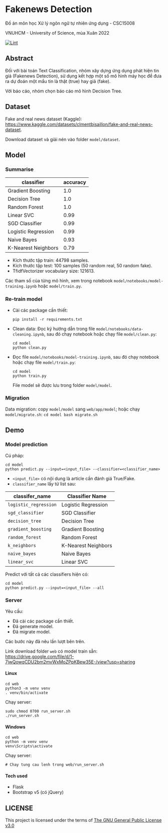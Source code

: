 # Fakenews Detection
Đồ án môn học Xử lý ngôn ngữ tự nhiên ứng dụng - CSC15008

VNUHCM - University of Science, mùa Xuân 2022

[![Lint](https://github.com/trhgquan/fakenews-detection/actions/workflows/lint.yml/badge.svg)](https://github.com/trhgquan/fakenews-detection/actions/workflows/lint.yml)

## Abstract
Đối với bài toán Text Classification, nhóm xây dựng ứng dụng phát hiện tin giả (Fakenews Detection), sử dụng kết hợp một số mô hình máy học để đưa ra dự đoán một mẩu tin là thật (true) hay giả (fake).

Với báo cáo, nhóm chọn báo cáo mô hình Decision Tree.

## Dataset
Fake and real news dataset (Kaggle): https://www.kaggle.com/datasets/clmentbisaillon/fake-and-real-news-dataset.

Download dataset và giải nén vào folder `model/dataset`.

## Model

### Summarise
|classifier|accuracy|
|----------|--------|
|Gradient Boosting|1.0|
|Decision Tree|1.0|
|Random Forest|1.0|
|Linear SVC|0.99|
|SGD Classifier|0.99|
|Logistic Regression|0.99|
|Naive Bayes|0.93|
|K-Nearest Neighbors|0.79|

- Kích thước tập train: 44798 samples.
- Kích thước tập test: 100 samples (50 random real, 50 random fake).
- TfidfVectorizer vocabulary size: 121613.

Các tham số của từng mô hình, xem trong notebook `model/notebooks/model-training.ipynb` hoặc `model/train.py`.

### Re-train model
- Cài các package cần thiết:
    ```
    pip install -r requirements.txt
    ```
- Clean data: Đọc kỹ hướng dẫn trong file `model/notebooks/data-cleaning.ipynb`, sau đó chạy notebook hoặc chạy file `model/clean.py`:
    ```
    cd model
    python clean.py
    ```

- Đọc file `model/notebooks/model-training.ipynb`, sau đó chạy notebook hoặc chạy file `model/train.py`:
    ```
    cd model
    python train.py
    ```
    File model sẽ được lưu trong folder `model/model`.

### Migration
Data migration: copy `model/model` sang `web/app/model`; hoặc chạy `model/migrate.sh`:
    ```
    cd model
    bash migrate.sh
    ```

## Demo
### Model prediction
Cú pháp:
```
cd model
python predict.py --input=<input_file> --classifier=<classifier_name>
```

- `<input_file>` có nội dung là article cần đánh giá True/Fake.
- `classifier_name` lấy từ list sau:

|classifer_name|Classifier Name|
|--------------|---------------|
|`logistic_regression`|Logistic Regression|
|`sgd_classifier`|SGD Classifier|
|`decision_tree`|Decision Tree|
|`gradient_boosting`|Gradient Boosting|
|`random_forest`|Random Forest|
|`k_neighbors`|K-Nearest Neighbors|
|`naive_bayes`|Naive Bayes|
|`linear_svc`|Linear SVC|

Predict với tất cả các classifiers hiện có:
```
cd model
python predict.py --input=<input_file> --all
```

### Server
Yêu cầu:
- Đã cài các package cần thiết.
- Đã generate model.
- Đã migrate model.

Các bước này đã nêu lần lượt bên trên.

Link download folder `web` có model train sẵn: https://drive.google.com/file/d/1-7jwQowqCDU2bm2mvWxMoZPpKBew35E-/view?usp=sharing

#### Linux
```
cd web
python3 -m venv venv
. venv/bin/activate
```

Chạy server:
```
sudo chmod 0700 run_server.sh
./run_server.sh
```

#### Windows
```
cd web
python -m venv venv
venv\Scripts\activate
```

Chạy server:
```
# Chay tung cau lenh trong web/run_server.sh
```

#### Tech used
- Flask
- Bootstrap v5 (có jQuery)

## LICENSE
This project is licensed under the terms of [The GNU General Public License v3.0](LICENSE)

